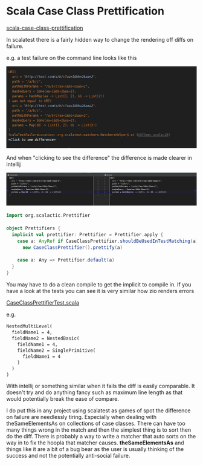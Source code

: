 # Scala Case Class Prettification

[scala-case-class-prettification](https://github.com/pbyrne84/scala-case-class-prettification)

In scalatest there is a fairly hidden way to change the rendering off diffs on failure.

e.g. a test failure on the command line looks like this

![images/command_line_diff.png](images/command_line_diff.png)

And when "clicking to see the difference" the difference is made clearer in intellij

![images/command_line_diff.png](images/intellij_diff.png)

```scala
import org.scalactic.Prettifier

object Prettifiers {
  implicit val prettifier: Prettifier = Prettifier.apply {
    case a: AnyRef if CaseClassPrettifier.shouldBeUsedInTestMatching(a) =>
      new CaseClassPrettifier().prettify(a)

    case a: Any => Prettifier.default(a)
  }
}
```

You may have to do a clean compile to get the implicit to compile in. If you have a look at the tests you can
see it is very similar how zio renders errors

[CaseClassPrettifierTest.scala](https://github.com/pbyrne84/scala-case-class-prettification/blob/master/modules/scala-case-class-prettification/src/test/scala/com/bintray/scala/prettification/CaseClassPrettifierTest.scala)

e.g.
```
NestedMultiLevel(
  fieldName1 = 4,
  fieldName2 = NestedBasic(
    fieldName1 = 4,
    fieldName2 = SinglePrimitive(
      fieldName1 = 4
    )
  )
)
```

With intellij or something similar when it fails the diff is easily comparable. It doesn't try and do anything fancy such as maximum line
length as that would potentially break the ease of compare.

I do put this in any project using scalatest as games of spot the difference on failure are needlessly tiring. Especially when
dealing with theSameElementsAs on collections of case classes. There can have too many things wrong in the match and then the simplest thing
is to sort then do the diff. There is probably a way to write a matcher that auto sorts on the way in to fix the hoopla that matcher causes.
**theSameElementsAs** and things like it are a bit of a bug bear as the user is usually thinking of the success and not the potentially
anti-social failure.